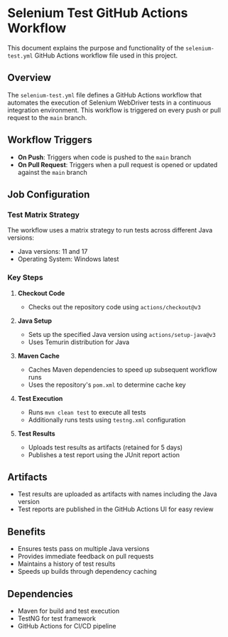 # Selenium Test GitHub Actions Workflow

This document explains the purpose and functionality of the `selenium-test.yml` GitHub Actions workflow file used in this project.

## Overview
The `selenium-test.yml` file defines a GitHub Actions workflow that automates the execution of Selenium WebDriver tests in a continuous integration environment.
This workflow is triggered on every push or pull request to the `main` branch.

## Workflow Triggers
- **On Push**: Triggers when code is pushed to the `main` branch
- **On Pull Request**: Triggers when a pull request is opened or updated against the `main` branch

## Job Configuration

### Test Matrix Strategy
The workflow uses a matrix strategy to run tests across different Java versions:
- Java versions: 11 and 17
- Operating System: Windows latest

### Key Steps

1. **Checkout Code**
   - Checks out the repository code using `actions/checkout@v3`

2. **Java Setup**
   - Sets up the specified Java version using `actions/setup-java@v3`
   - Uses Temurin distribution for Java

3. **Maven Cache**
   - Caches Maven dependencies to speed up subsequent workflow runs
   - Uses the repository's `pom.xml` to determine cache key

4. **Test Execution**
   - Runs `mvn clean test` to execute all tests
   - Additionally runs tests using `testng.xml` configuration

5. **Test Results**
   - Uploads test results as artifacts (retained for 5 days)
   - Publishes a test report using the JUnit report action

## Artifacts
- Test results are uploaded as artifacts with names including the Java version
- Test reports are published in the GitHub Actions UI for easy review

## Benefits
- Ensures tests pass on multiple Java versions
- Provides immediate feedback on pull requests
- Maintains a history of test results
- Speeds up builds through dependency caching

## Dependencies
- Maven for build and test execution
- TestNG for test framework
- GitHub Actions for CI/CD pipeline
